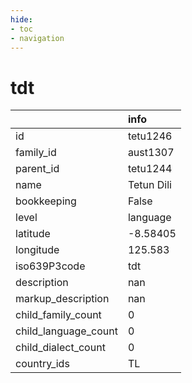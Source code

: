 ```yaml
---
hide:
- toc
- navigation
---
```

# tdt
|                      | info       |
|:---------------------|:-----------|
| id                   | tetu1246   |
| family_id            | aust1307   |
| parent_id            | tetu1244   |
| name                 | Tetun Dili |
| bookkeeping          | False      |
| level                | language   |
| latitude             | -8.58405   |
| longitude            | 125.583    |
| iso639P3code         | tdt        |
| description          | nan        |
| markup_description   | nan        |
| child_family_count   | 0          |
| child_language_count | 0          |
| child_dialect_count  | 0          |
| country_ids          | TL         |